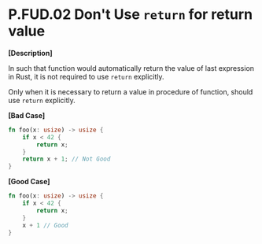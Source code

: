# P.FUD.02 Don't Use `return` for return value

**[Description]**

In such that function would automatically return the value of last expression in Rust, it is not required to use `return` explicitly.

Only when it is necessary to return a value in procedure of function, should use `return` explicitly.

**[Bad Case]**

```rust
fn foo(x: usize) -> usize {
    if x < 42 {
        return x;
    }
    return x + 1; // Not Good
}
```

**[Good Case]**

```rust
fn foo(x: usize) -> usize {
    if x < 42 {
        return x;
    }
    x + 1 // Good
}
```


